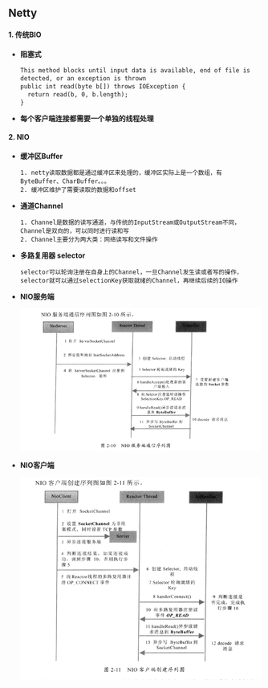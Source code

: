 ## Netty

#### 1. 传统BIO

- **阻塞式**

  ```
  This method blocks until input data is available, end of file is detected, or an exception is thrown
  public int read(byte b[]) throws IOException {
   	return read(b, 0, b.length);
  }
  ```

- **每个客户端连接都需要一个单独的线程处理**

#### 2. NIO

- **缓冲区Buffer**

  ```
  1. netty读取数据都是通过缓冲区来处理的，缓冲区实际上是一个数组，有ByteBuffer、CharBuffer。。。
  2. 缓冲区维护了需要读取的数据和offset
  ```

- **通道Channel**

  ```
  1. Channel是数据的读写通道，与传统的InputStream或OutputStream不同，Channel是双向的，可以同时进行读和写
  2. Channel主要分为两大类：网络读写和文件操作
  ```

- **多路复用器 selector**

  ```
  selector可以轮询注册在自身上的Channel，一旦Channel发生读或者写的操作，selector就可以通过selectionKey获取就绪的Channel，再继续后续的IO操作
  ```

  

- **NIO服务端**

  ![](.\pic\20200314150725-nio服务端.png)

  

- **NIO客户端**

  ![](./pic/20200314150725-nio客户端.png)

  